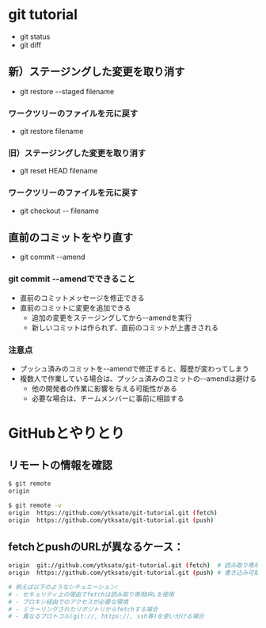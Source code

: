 # git tutorial
- git status
- git diff

## 新）ステージングした変更を取り消す
- git restore --staged filename 
### ワークツリーのファイルを元に戻す
- git restore filename

### 旧）ステージングした変更を取り消す
- git reset HEAD filename
### ワークツリーのファイルを元に戻す
- git checkout -- filename

## 直前のコミットをやり直す
- git commit --amend
### git commit --amendでできること
- 直前のコミットメッセージを修正できる
- 直前のコミットに変更を追加できる
  - 追加の変更をステージングしてから--amendを実行
  - 新しいコミットは作られず、直前のコミットが上書きされる

### 注意点
- プッシュ済みのコミットを--amendで修正すると、履歴が変わってしまう
- 複数人で作業している場合は、プッシュ済みのコミットの--amendは避ける
  - 他の開発者の作業に影響を与える可能性がある
  - 必要な場合は、チームメンバーに事前に相談する

# GitHubとやりとり
## リモートの情報を確認
```bash
$ git remote
origin

$ git remote -v
origin  https://github.com/ytksato/git-tutorial.git (fetch)
origin  https://github.com/ytksato/git-tutorial.git (push)
```

## fetchとpushのURLが異なるケース：
```bash
origin  git://github.com/ytksato/git-tutorial.git (fetch)  # 読み取り専用
origin  https://github.com/ytksato/git-tutorial.git (push) # 書き込み可能

# 例えば以下のようなシチュエーション:
# - セキュリティ上の理由でfetchは読み取り専用URLを使用
# - プロキシ経由でのアクセスが必要な環境
# - ミラーリングされたリポジトリからfetchする場合
# - 異なるプロトコル(git://, https://, ssh等)を使い分ける場合
```